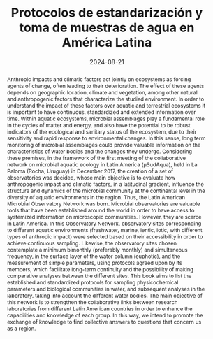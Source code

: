 ---
title: "Protocolos de estandarización y toma de muestras de agua en América Latina"

authors:
- Fermani P.
- Gerea M.
- Graziano M.
- Mateus-Barros E.
- Sabio y García C.
- Sánchez M. L.
- Bernal, C.
- Cassiano de Oliveira, I.
- de Azevedo Garcia, N.
- Espolau, G.
- Schiaffino R.

author_notes:
- "Compilation"
- "Compilation & Translation"
- "Compilation"
- "Compilation & Translation"
- "Compilation"
- "Compilation"
- "Translation"
- "Translation"
- "Translation"
- "Translation"
- "Compilation"

date: "2024-08-21"
#doi: "https://doi.org/10.5281/zenodo.11066937"

# Schedule page publish date (NOT publication's date).
#publishDate: "2022-01-13"

# Publication type.
# Legend: 0 = Uncategorized; 1 = Conference paper; 2 = Journal article;
# 3 = Preprint / Working Paper; 4 = Report; 5 = Book; 6 = Book section;
# 7 = Thesis; 8 = Patent
publication_types: ["5"]

# Publication name and optional abbreviated publication name.
publication: "Zenodo"
publication_short: ""

abstract: Anthropic impacts and climatic factors act jointly on ecosystems as forcing agents of change, often leading to their deterioration. The effect of these agents depends on geographic location, climate and vegetation, among other natural and anthropogenic factors that characterize the studied environment. In order to understand the impact of these factors over aquatic and terrestrial ecosystems it is important to have continuous, standardized and extended information over time. Within aquatic ecosystems, microbial assemblages play a fundamental role in the cycles of matter and energy, and also have the potential to be robust indicators of the ecological and sanitary status of the ecosystem, due to their sensitivity and rapid response to environmental changes. In this sense, long term monitoring of microbial assemblages could provide valuable information on the characteristics of water bodies and the changes they undergo. Considering these premises, in the framework of the first meeting of the collaborative network on microbial aquatic ecology in Latin America (µSudAqua), held in La Paloma (Rocha, Uruguay) in December 2017, the creation of a set of observatories was decided, whose main objective is to evaluate how anthropogenic impact and climatic factors, in a latitudinal gradient, influence the structure and dynamics of the microbial community at the continental level in the diversity of aquatic environments in the region. Thus, the Latin American Microbial Observatory Network was born. Microbial observatories are valuable tools that have been established around the world in order to have access to systemized information on microscopic communities. However, they are scarce in Latin America. In this Observatory Network, observatory sites corresponding to different aquatic environments (freshwater, marine, lentic, lotic, with different types of anthropic impact) were selected based on their accessibility in order to achieve continuous sampling. Likewise, the observatory sites chosen contemplate a minimum bimonthly (preferably monthly) and simultaneous frequency, in the surface layer of the water column (euphotic), and the measurement of simple parameters, using protocols agreed upon by its members, which facilitate long-term continuity and the possibility of making comparative analyses between the different sites. This book aims to list the established and standardized protocols for sampling physicochemical parameters and biological communities in water, and subsequent analyses in the laboratory, taking into account the different water bodies. The main objective of this network is to strengthen the collaborative links between research laboratories from different Latin American countries in order to enhance the capabilities and knowledge of each group. In this way, we intend to promote the exchange of knowledge to find collective answers to questions that concern us as a region.

# Summary. An optional shortened abstract.


tags:
- Standardized Protocols
- Latin America
- Microbial Observatories

featured: false

# links:
# - name: ""
# url: ""
url_pdf: 'files/Fermani_et_al-2024-Protocolos de estandarización y toma de muestras de agua en América Latina.pdf'
url_code: ''
url_dataset: ''
#url_poster: ''
#url_project: ''
#url_slides: ''
#url_source: ''
#url_video: ''

# Featured image
# To use, add an image named `featured.jpg/png` to your page's folder. 
#image:
#  caption: 'Image credit: [**Unsplash**](https://unsplash.com/photos/jdD8gXaTZsc)'
#  focal_point: ""
#  preview_only: false

# Associated Projects (optional).
#   Associate this publication with one or more of your projects.
#   Simply enter your project's folder or file name without extension.
#   E.g. `internal-project` references `content/project/internal-project/index.md`.
#   Otherwise, set `projects: []`.
projects: []

# Slides (optional).
#   Associate this publication with Markdown slides.
#   Simply enter your slide deck's filename without extension.
#   E.g. `slides: "example"` references `content/slides/example/index.md`.
#   Otherwise, set `slides: ""`.
# slides: example
---